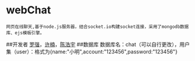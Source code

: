 # webChat
    网页在线聊天,基于node.js服务器，结合socket.io构建socket连接，采用了mongodb数据库、ejs模板引擎。
##开发者
[罗强](https://github.com/AspenLuoQiang)，[许楠](https://github.com/storyNan)，[陈浩宇](https://github.com/wangdaozhishi)
##数据库
    数据库名：chat（可以自行更改），用户集（user）：格式为{name:"小明",account:"123456",password:"123456"}
